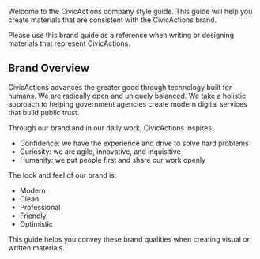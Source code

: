 
[//]: # (This file is a duplicate of docs/brand/brand-overview.md Please keep them synched)

Welcome to the CivicActions company style guide. This guide will help you create materials that are consistent with the CivicActions brand. 

Please use this brand guide as a reference when writing or designing materials that represent CivicActions.

## Brand Overview

CivicActions advances the greater good through technology built for humans. We are radically open and uniquely balanced. We take a holistic approach to helping government agencies create modern digital services that build public trust.

Through our brand and in our daily work, CivicActions inspires:

- Confidence: we have the experience and drive to solve hard problems
- Curiosity: we are agile, innovative, and inquisitive
- Humanity: we put people first and share our work openly

The look and feel of our brand is:

- Modern 
- Clean
- Professional 
- Friendly
- Optimistic

This guide helps you convey these brand qualities when creating visual or written materials.
